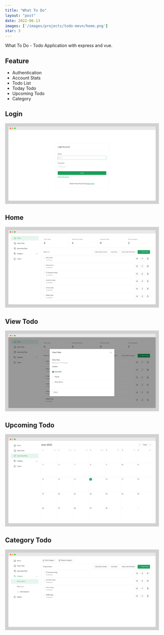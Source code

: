 ```yaml
---
title: "What To Do"
layout: "post"
date: 2022-06-13
images: ['/images/projects/todo-mevn/home.png']
star: 3
---
```


What To Do - Todo Application with express and vue.

## Feature

- Authentication
- Account Stats
- Todo List
- Today Todo
- Upcoming Todo
- Category

## Login

![Login](/images/projects/todo-mevn/login.png)

## Home

![Home](/images/projects/todo-mevn/home.png)

## View Todo

![View Todo](/images/projects/todo-mevn/todo.png)

## Upcoming Todo

![Upcoming Todo](/images/projects/todo-mevn/upcoming.png)

## Category Todo

![Category Todo](/images/projects/todo-mevn/category.png)